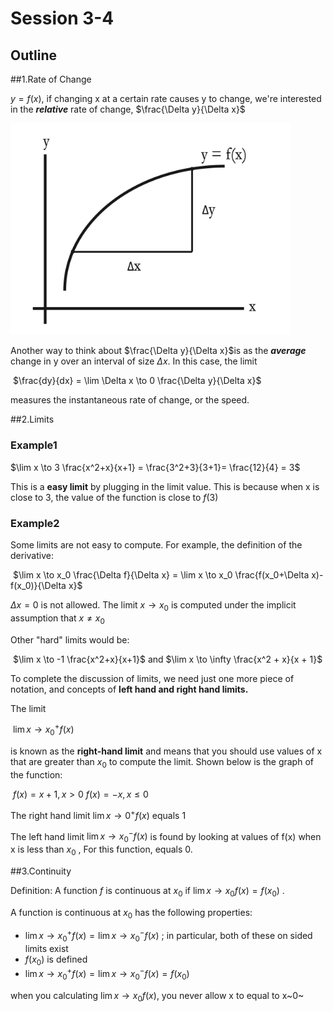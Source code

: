# Session 3-4

## Outline

##1.Rate of Change

$y = f(x)$, if changing x at a certain rate causes y to change, we're interested in the ***relative*** rate of change, $\frac{\Delta y}{\Delta x}$

<img src="image-20220714094757242.png" alt="image-20220714094757242" style="zoom:80%;" />

Another way to think about $\frac{\Delta y}{\Delta x}$is as the ***average*** change in y over an interval of size $\Delta x$. In this case, the limit 

​														$\frac{dy}{dx} = \lim \Delta x \to 0 \frac{\Delta y}{\Delta x}$

measures the instantaneous rate of change, or the speed. 

##2.Limits

### Example1

$\lim x \to 3 \frac{x^2+x}{x+1} = \frac{3^2+3}{3+1}= \frac{12}{4} = 3$

This is a **easy limit** by plugging in the limit value. This is because when x is close to 3, the value of the function is close to $f(3)$

### Example2

Some limits are not easy to compute. For example, the definition of the derivative:

​									$\lim x \to x_0 \frac{\Delta f}{\Delta x} = \lim x \to x_0 \frac{f(x_0+\Delta x)-f(x_0)}{\Delta x}$

$\Delta x = 0$ is not allowed. The limit $x \to x_0$ is computed under the implicit assumption that $x \neq x_0$

Other "hard" limits would be:

​										$\lim x \to -1 \frac{x^2+x}{x+1}$ and $\lim x \to \infty \frac{x^2 + x}{x + 1}$

To complete the discussion of limits, we need just one more piece of notation, and concepts of **left hand and right hand limits.**

The limit 	

​															$\lim x \to x_0^+ f(x)$  

is known as the **right-hand limit** and means that you should use values of x that are greater than $x_0$ to compute the limit. Shown below is the graph of the function:

​												$f(x) = x + 1,x > 0$  $f(x) = - x , x \le0$

The right hand limit $\lim x \to 0^+ f(x)$ equals 1

The left hand limit $\lim x \to x_0^- f(x)$ is found by looking at values of f(x) when x is less than $x_0$ , For this function, equals 0.

##3.Continuity

Definition: A function $f$ is continuous at $x_0$ if $\lim x \to x_0 f(x) = f(x_0)$ .

A function is continuous at $x_0$ has the following properties:

- $\lim x \to x_0^+ f(x) = \lim x \to x_0^- f(x)$ ; in particular, both of these on sided limits exist
- $f(x_0)$ is defined
- $\lim x \to x_0^+ f(x) = \lim x \to x_0^- f(x) = f(x_0)$

when you calculating $\lim x \to x_0 f(x)$, you never allow x to equal to x~0~ 
